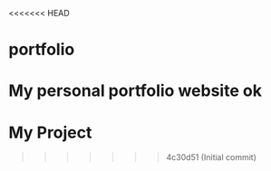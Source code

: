 <<<<<<< HEAD
# portfolio
My personal portfolio website
ok
=======
# My Project
>>>>>>> 4c30d51 (Initial commit)
